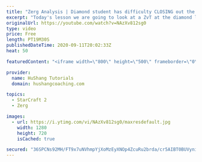 ```yaml
---
title: "Zerg Analysis | Diamond student has difficulty CLOSING out the MATCH [Starcraft 2]"
excerpt: "Today's lesson we are going to look at a ZvT at the diamond level focusing on the Zerg Analysis. The zerg manages to get into a very strong position but has difficulty closing it out. Let's learn how we can approach this scenario better!  Zerg Analysis | Diamond student has difficulty CLOSING out the"
originalUrl: https://youtube.com/watch?v=NAzXv812sg0
type: video
price: Free
length: PT19M30S
publishedDateTime: 2020-09-11T20:02:33Z
heat: 50

featuredContent: "<iframe width=\"800\" height=\"500\" frameborder=\"0\" src=\"https://www.youtube.com/embed/NAzXv812sg0\" allow=\"accelerometer; autoplay; encrypted-media; gyroscope; picture-in-picture\" allowfullscreen></iframe>"

provider:
  name: HuShang Tutorials
  domain: hushangcoaching.com

topics:
  - StarCraft 2
  - Zerg

images:
  - url: https://i.ytimg.com/vi/NAzXv812sg0/maxresdefault.jpg
    width: 1280
    height: 720
    isCached: true

secured: "36SPCNs92MH/FT9x7uNVhmpYjXoMzEyXNOp4ZcuRu2brda/cr5AIBT0BUVyniMvNRJPgmyfvl5NxRoK5WgGtLkZSDiQclfnAf9ZYLcsv/c/FocHFe4DbNxcJNkag+dk0EKWOGjzyNMuAGKaJK+Mn69B0Qm/QObsvHRkVJkhEw2pYy+eDvzVHGJ7OyM+NCXqjYNI1Scoh9hkRUVy8Aq2rN3YOkjlOcl4K4ABk09qJzmWcOM1SvgUSEzxUgusWwo3r6RZfGfN5jZfDuBwj19LOngy13tsxWaVy0MnspkvSw+wgbJjn2tsC/3E1F//BD91ee75d1Sh01ndRw+FX+8Vg9CMUr63m3TtqfnU5Q9VK7w0cF47DgpK511zUIw9zRCBxGLqUi2mwZKEgQrj4JmbaNVb7q3qEkC869YkzN9sdypI=;K8jpTKuJXteUA3NpYx/vDg=="
---
```


